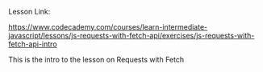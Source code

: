 Lesson Link:

https://www.codecademy.com/courses/learn-intermediate-javascript/lessons/js-requests-with-fetch-api/exercises/js-requests-with-fetch-api-intro


This is the intro to the lesson on Requests with Fetch

